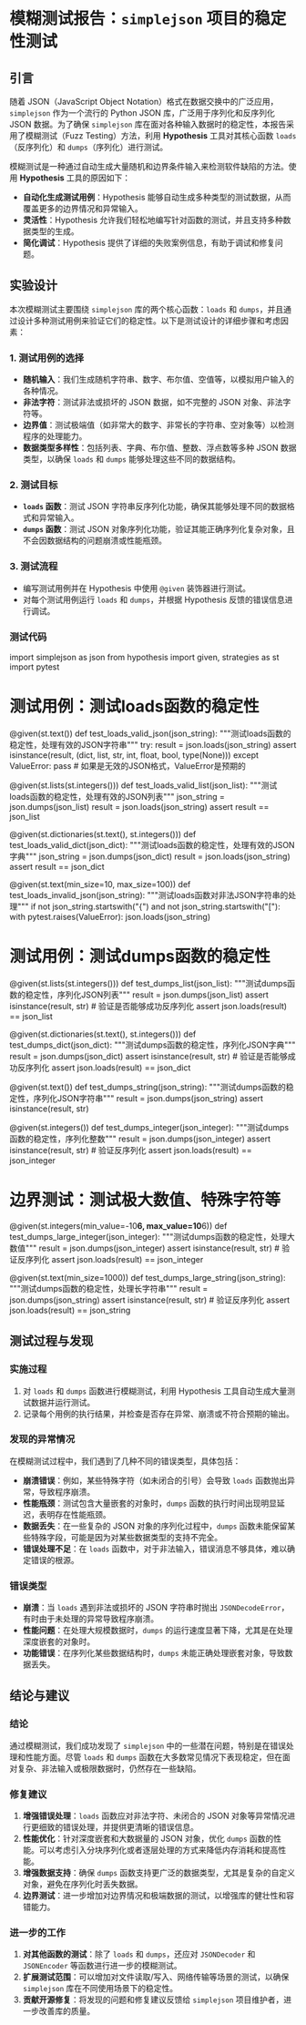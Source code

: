 # 模糊测试报告：`simplejson` 项目的稳定性测试

## 引言

随着 JSON（JavaScript Object Notation）格式在数据交换中的广泛应用，`simplejson` 作为一个流行的 Python JSON 库，广泛用于序列化和反序列化 JSON 数据。为了确保 `simplejson` 库在面对各种输入数据时的稳定性，本报告采用了模糊测试（Fuzz Testing）方法，利用 **Hypothesis** 工具对其核心函数 `loads`（反序列化）和 `dumps`（序列化）进行测试。

模糊测试是一种通过自动生成大量随机和边界条件输入来检测软件缺陷的方法。使用 **Hypothesis** 工具的原因如下：
- **自动化生成测试用例**：Hypothesis 能够自动生成多种类型的测试数据，从而覆盖更多的边界情况和异常输入。
- **灵活性**：Hypothesis 允许我们轻松地编写针对函数的测试，并且支持多种数据类型的生成。
- **简化调试**：Hypothesis 提供了详细的失败案例信息，有助于调试和修复问题。

## 实验设计

本次模糊测试主要围绕 `simplejson` 库的两个核心函数：`loads` 和 `dumps`，并且通过设计多种测试用例来验证它们的稳定性。以下是测试设计的详细步骤和考虑因素：

### 1. 测试用例的选择
- **随机输入**：我们生成随机字符串、数字、布尔值、空值等，以模拟用户输入的各种情况。
- **非法字符**：测试非法或损坏的 JSON 数据，如不完整的 JSON 对象、非法字符等。
- **边界值**：测试极端值（如非常大的数字、非常长的字符串、空对象等）以检测程序的处理能力。
- **数据类型多样性**：包括列表、字典、布尔值、整数、浮点数等多种 JSON 数据类型，以确保 `loads` 和 `dumps` 能够处理这些不同的数据结构。

### 2. 测试目标
- **`loads` 函数**：测试 JSON 字符串反序列化功能，确保其能够处理不同的数据格式和异常输入。
- **`dumps` 函数**：测试 JSON 对象序列化功能，验证其能正确序列化复杂对象，且不会因数据结构的问题崩溃或性能瓶颈。

### 3. 测试流程
- 编写测试用例并在 Hypothesis 中使用 `@given` 装饰器进行测试。
- 对每个测试用例运行 `loads` 和 `dumps`，并根据 Hypothesis 反馈的错误信息进行调试。
  
### 测试代码
import simplejson as json
from hypothesis import given, strategies as st
import pytest

# 测试用例：测试loads函数的稳定性

@given(st.text())
def test_loads_valid_json(json_string):
    """测试loads函数的稳定性，处理有效的JSON字符串"""
    try:
        result = json.loads(json_string)
        assert isinstance(result, (dict, list, str, int, float, bool, type(None)))
    except ValueError:
        pass  # 如果是无效的JSON格式，ValueError是预期的

@given(st.lists(st.integers()))
def test_loads_valid_list(json_list):
    """测试loads函数的稳定性，处理有效的JSON列表"""
    json_string = json.dumps(json_list)
    result = json.loads(json_string)
    assert result == json_list

@given(st.dictionaries(st.text(), st.integers()))
def test_loads_valid_dict(json_dict):
    """测试loads函数的稳定性，处理有效的JSON字典"""
    json_string = json.dumps(json_dict)
    result = json.loads(json_string)
    assert result == json_dict

@given(st.text(min_size=10, max_size=100))
def test_loads_invalid_json(json_string):
    """测试loads函数对非法JSON字符串的处理"""
    if not json_string.startswith("{") and not json_string.startswith("["):
        with pytest.raises(ValueError):
            json.loads(json_string)

# 测试用例：测试dumps函数的稳定性

@given(st.lists(st.integers()))
def test_dumps_list(json_list):
    """测试dumps函数的稳定性，序列化JSON列表"""
    result = json.dumps(json_list)
    assert isinstance(result, str)
    # 验证是否能够成功反序列化
    assert json.loads(result) == json_list

@given(st.dictionaries(st.text(), st.integers()))
def test_dumps_dict(json_dict):
    """测试dumps函数的稳定性，序列化JSON字典"""
    result = json.dumps(json_dict)
    assert isinstance(result, str)
    # 验证是否能够成功反序列化
    assert json.loads(result) == json_dict

@given(st.text())
def test_dumps_string(json_string):
    """测试dumps函数的稳定性，序列化JSON字符串"""
    result = json.dumps(json_string)
    assert isinstance(result, str)

@given(st.integers())
def test_dumps_integer(json_integer):
    """测试dumps函数的稳定性，序列化整数"""
    result = json.dumps(json_integer)
    assert isinstance(result, str)
    # 验证反序列化
    assert json.loads(result) == json_integer

# 边界测试：测试极大数值、特殊字符等

@given(st.integers(min_value=-10**6, max_value=10**6))
def test_dumps_large_integer(json_integer):
    """测试dumps函数的稳定性，处理大数值"""
    result = json.dumps(json_integer)
    assert isinstance(result, str)
    # 验证反序列化
    assert json.loads(result) == json_integer

@given(st.text(min_size=1000))
def test_dumps_large_string(json_string):
    """测试dumps函数的稳定性，处理长字符串"""
    result = json.dumps(json_string)
    assert isinstance(result, str)
    # 验证反序列化
    assert json.loads(result) == json_string

## 测试过程与发现

### 实施过程
1. 对 `loads` 和 `dumps` 函数进行模糊测试，利用 Hypothesis 工具自动生成大量测试数据并运行测试。
2. 记录每个用例的执行结果，并检查是否存在异常、崩溃或不符合预期的输出。

### 发现的异常情况
在模糊测试过程中，我们遇到了几种不同的错误类型，具体包括：
- **崩溃错误**：例如，某些特殊字符（如未闭合的引号）会导致 `loads` 函数抛出异常，导致程序崩溃。
- **性能瓶颈**：测试包含大量嵌套的对象时，`dumps` 函数的执行时间出现明显延迟，表明存在性能瓶颈。
- **数据丢失**：在一些复杂的 JSON 对象的序列化过程中，`dumps` 函数未能保留某些特殊字段，可能是因为对某些数据类型的支持不完全。
- **错误处理不足**：在 `loads` 函数中，对于非法输入，错误消息不够具体，难以确定错误的根源。

### 错误类型
- **崩溃**：当 `loads` 遇到非法或损坏的 JSON 字符串时抛出 `JSONDecodeError`，有时由于未处理的异常导致程序崩溃。
- **性能问题**：在处理大规模数据时，`dumps` 的运行速度显著下降，尤其是在处理深度嵌套的对象时。
- **功能错误**：在序列化某些数据结构时，`dumps` 未能正确处理嵌套对象，导致数据丢失。

## 结论与建议

### 结论
通过模糊测试，我们成功发现了 `simplejson` 中的一些潜在问题，特别是在错误处理和性能方面。尽管 `loads` 和 `dumps` 函数在大多数常见情况下表现稳定，但在面对复杂、非法输入或极限数据时，仍然存在一些缺陷。

### 修复建议
1. **增强错误处理**：`loads` 函数应对非法字符、未闭合的 JSON 对象等异常情况进行更细致的错误处理，并提供更清晰的错误信息。
2. **性能优化**：针对深度嵌套和大数据量的 JSON 对象，优化 `dumps` 函数的性能。可以考虑引入分块序列化或者逐层处理的方式来降低内存消耗和提高性能。
3. **增强数据支持**：确保 `dumps` 函数支持更广泛的数据类型，尤其是复杂的自定义对象，避免在序列化时丢失数据。
4. **边界测试**：进一步增加对边界情况和极端数据的测试，以增强库的健壮性和容错能力。

### 进一步的工作
1. **对其他函数的测试**：除了 `loads` 和 `dumps`，还应对 `JSONDecoder` 和 `JSONEncoder` 等函数进行进一步的模糊测试。
2. **扩展测试范围**：可以增加对文件读取/写入、网络传输等场景的测试，以确保 `simplejson` 库在不同使用场景下的稳定性。
3. **贡献开源修复**：将发现的问题和修复建议反馈给 `simplejson` 项目维护者，进一步改善库的质量。

